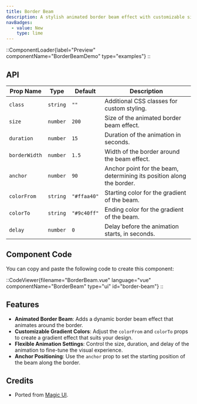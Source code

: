 ```yaml
---
title: Border Beam
description: A stylish animated border beam effect with customizable size, duration, colors, and delay.
navBadges:
  - value: New
    type: lime
---
```


::ComponentLoader{label="Preview" componentName="BorderBeamDemo" type="examples"}
::

## API

| Prop Name     | Type     | Default     | Description                                                           |
| ------------- | -------- | ----------- | --------------------------------------------------------------------- |
| `class`       | `string` | `""`        | Additional CSS classes for custom styling.                            |
| `size`        | `number` | `200`       | Size of the animated border beam effect.                              |
| `duration`    | `number` | `15`        | Duration of the animation in seconds.                                 |
| `borderWidth` | `number` | `1.5`       | Width of the border around the beam effect.                           |
| `anchor`      | `number` | `90`        | Anchor point for the beam, determining its position along the border. |
| `colorFrom`   | `string` | `"#ffaa40"` | Starting color for the gradient of the beam.                          |
| `colorTo`     | `string` | `"#9c40ff"` | Ending color for the gradient of the beam.                            |
| `delay`       | `number` | `0`         | Delay before the animation starts, in seconds.                        |

## Component Code

You can copy and paste the following code to create this component:

::CodeViewer{filename="BorderBeam.vue" language="vue" componentName="BorderBeam" type="ui" id="border-beam"}
::

## Features

- **Animated Border Beam**: Adds a dynamic border beam effect that animates around the border.
- **Customizable Gradient Colors**: Adjust the `colorFrom` and `colorTo` props to create a gradient effect that suits your design.
- **Flexible Animation Settings**: Control the size, duration, and delay of the animation to fine-tune the visual experience.
- **Anchor Positioning**: Use the `anchor` prop to set the starting position of the beam along the border.

## Credits

- Ported from [Magic UI](https://magicui.design/docs/components/border-beam).
